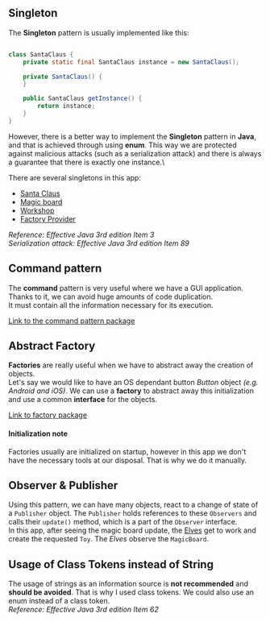 ## Singleton

The **Singleton** pattern is usually implemented like this:

```java

class SantaClaus {
    private static final SantaClaus instance = new SantaClaus();

    private SantaClaus() {
    }

    public SantaClaus getInstance() {
        return instance;
    }
}
```

However, there is a better way to implement the **Singleton** pattern in **Java**, and that is achieved through using **enum**.
This way we are protected against malicious attacks (such as a serialization attack) and there is always a guarantee
that there is exactly one instance.\

There are several singletons in this app:
* [Santa Claus](src/me/cal1br/santaworkshop/entity/SantaClaus.java)
* [Magic board](src/me/cal1br/santaworkshop/entity/MagicBoard.java)
* [Workshop](src/me/cal1br/santaworkshop/entity/Workshop.java)
* [Factory Provider](src/me/cal1br/santaworkshop/factory/AbstractFactory.java)

*Reference: Effective Java 3rd edition Item 3*\
*Serialization attack: Effective Java 3rd edition Item 89*
## Command pattern

The **command** pattern is very useful where we have a GUI application. Thanks to it, we can avoid huge amounts of code duplication.\
It must contain all the information necessary for its execution.

[Link to the command pattern package](src/me/cal1br/santaworkshop/command)

## Abstract Factory

**Factories** are really useful when we have to abstract away the creation of objects.\
Let's say we would like to have an OS dependant button *Button* object *(e.g. Android and iOS)*.
We can use a **factory** to abstract away this initialization and use a common **interface** for the objects.

[Link to factory package](src/me/cal1br/santaworkshop/factory)

#### Initialization note
Factories usually are initialized on startup, however in this app we don't have the necessary
tools at our disposal. That is why we do it manually.

## Observer & Publisher

Using this pattern, we can have many objects, react to a change of state of a `Publisher` object. The `Publisher` holds references to these `Observers` and calls their `update()` method, which is a part of the `Observer` interface.\
In this app, after seeing the magic board update, the [Elves](src/me/cal1br/santaworkshop/entity/Elf.java) get to work and create the requested `Toy`.
The *Elves* observe the `MagicBoard`.

## Usage of Class Tokens instead of String

The usage of strings as an information source is **not recommended** and **should be avoided**. That is why I used class tokens.
We could also use an enum instead of a class token.\
*Reference: Effective Java 3rd edition Item 62*
